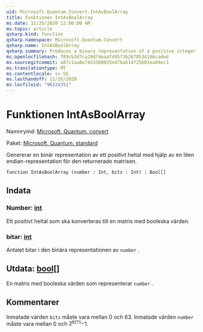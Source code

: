 ```yaml
---
uid: Microsoft.Quantum.Convert.IntAsBoolArray
title: Funktionen IntAsBoolArray
ms.date: 11/25/2020 12:00:00 AM
ms.topic: article
qsharp.kind: function
qsharp.namespace: Microsoft.Quantum.Convert
qsharp.name: IntAsBoolArray
qsharp.summary: Produces a binary representation of a positive integer, using the little-endian representation for the returned array.
ms.openlocfilehash: f89cb3d7ca29d7deaaf49573b2670534166caded
ms.sourcegitcommit: a87c1aa8e7453360025e47ba614f25b02ea84ec3
ms.translationtype: MT
ms.contentlocale: sv-SE
ms.lasthandoff: 11/26/2020
ms.locfileid: "96224351"
---
```

# <a name="intasboolarray-function"></a>Funktionen IntAsBoolArray

Namnrymd: [Microsoft. Quantum. convert](xref:Microsoft.Quantum.Convert)

Paket: [Microsoft. Quantum. standard](https://nuget.org/packages/Microsoft.Quantum.Standard)


Genererar en binär representation av ett positivt heltal med hjälp av en liten endian-representation för den returnerade matrisen.

```qsharp
function IntAsBoolArray (number : Int, bits : Int) : Bool[]
```


## <a name="input"></a>Indata

### <a name="number--int"></a>Number: [int](xref:microsoft.quantum.lang-ref.int)

Ett positivt heltal som ska konverteras till en matris med booleska värden.


### <a name="bits--int"></a>bitar: [int](xref:microsoft.quantum.lang-ref.int)

Antalet bitar i den binära representationen av `number` .



## <a name="output--bool"></a>Utdata: [bool](xref:microsoft.quantum.lang-ref.bool)[]

En matris med booleska värden som representerar `number` .

## <a name="remarks"></a>Kommentarer

Inmatade värden `bits` måste vara mellan 0 och 63.
Inmatade värden `number` måste vara mellan 0 och $2 ^ {\texttt{BITS}}-$1.